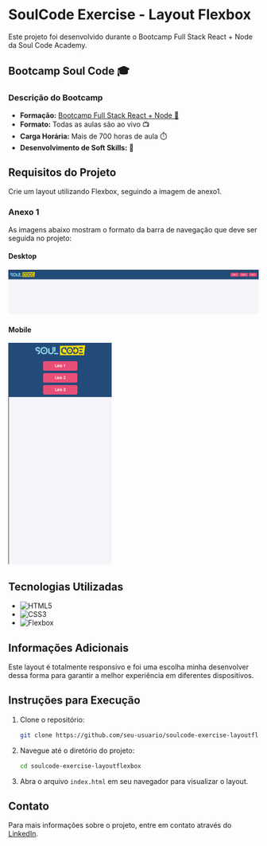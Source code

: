# SoulCode Exercise - Layout Flexbox

Este projeto foi desenvolvido durante o Bootcamp Full Stack React + Node da Soul Code Academy.

## Bootcamp Soul Code 🎓

### Descrição do Bootcamp

- **Formação:** [Bootcamp Full Stack React + Node 🚀](https://soulcode.com/curso-react-nodejs-full-stack)
- **Formato:** Todas as aulas são ao vivo 📺
- **Carga Horária:** Mais de 700 horas de aula ⏱️
- **Desenvolvimento de Soft Skills:** 🌟

## Requisitos do Projeto

Crie um layout utilizando Flexbox, seguindo a imagem de anexo1.

### Anexo 1

As imagens abaixo mostram o formato da barra de navegação que deve ser seguida no projeto:

#### Desktop
![Anexo 1 - Desktop](./img/desktop%20(2).png)

#### Mobile
![Anexo 1 - Mobile](./img/layout%20mobile.png)

## Tecnologias Utilizadas

- ![HTML5](https://img.shields.io/badge/HTML5-E34F26?style=for-the-badge&logo=html5&logoColor=white)
- ![CSS3](https://img.shields.io/badge/CSS3-1572B6?style=for-the-badge&logo=css3&logoColor=white)
- ![Flexbox](https://img.shields.io/badge/Flexbox-1572B6?style=for-the-badge&logo=flexbox&logoColor=white)

## Informações Adicionais

Este layout é totalmente responsivo e foi uma escolha minha desenvolver dessa forma para garantir a melhor experiência em diferentes dispositivos.

## Instruções para Execução

1. Clone o repositório:
    ```sh
    git clone https://github.com/seu-usuario/soulcode-exercise-layoutflexbox.git
    ```

2. Navegue até o diretório do projeto:
    ```sh
    cd soulcode-exercise-layoutflexbox
    ```

3. Abra o arquivo `index.html` em seu navegador para visualizar o layout.

## Contato

Para mais informações sobre o projeto, entre em contato através do [LinkedIn](https://www.linkedin.com/in/zirlane-fiuza/).
